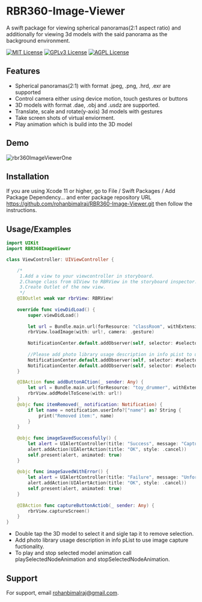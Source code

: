 # RBR360-Image-Viewer

A swift package for viewing spherical panoramas(2:1 aspect ratio) and additionally for viewing 3d models with the said panorama as the background environment.



[![MIT License](https://img.shields.io/badge/License-MIT-green.svg)](https://choosealicense.com/licenses/mit/)
[![GPLv3 License](https://img.shields.io/badge/Platforms-iOS%2013%20and%20above-orange)](https://opensource.org/licenses/)
[![AGPL License](https://img.shields.io/badge/Swift%20Package%20Manager-%20Compatible-brightgreen)](http://www.gnu.org/licenses/agpl-3.0)


## Features

- Spherical panoramas(2:1) with format .jpeg, .png, .hrd, .exr are supported
- Control camera either using device motion, touch gestures or buttons
- 3D models with format .dae, .obj and .usdz are supported.
- Translate, scale and rotate(y-axis) 3d models with gestures
- Take screen shots of virtual enviorment.
- Play animation which is build into the 3D model


## Demo


![rbr360ImageViewerOne](https://github.com/rohanbimalraj/RBR360-Image-Viewer/assets/81905077/6d8593e0-e85a-42fe-a37d-abc654e5ee74)




## Installation

If you are using Xcode 11 or higher, go to File / Swift Packages / Add Package Dependency… and enter package repository URL https://github.com/rohanbimalraj/RBR360-Image-Viewer.git then follow the instructions.

    
## Usage/Examples

```swift
import UIKit
import RBR360ImageViewer

class ViewController: UIViewController {

    /*
     1.Add a view to your viewcontroller in storyboard.
     2.Change class from UIView to RBRView in the storyboard inspector.
     3.Create Outlet of the new view.
     */
    @IBOutlet weak var rbrView: RBRView!
    
    override func viewDidLoad() {
        super.viewDidLoad()
        
        let url = Bundle.main.url(forResource: "classRoom", withExtension: "jpeg")
        rbrView.loadImage(with: url!, camera: .gesture)
        
        NotificationCenter.default.addObserver(self, selector: #selector(itemRemoved), name: .deletedModelName, object: nil)
        
        //Please add photo library usage description in info pList to use image capture fuctionality.
        NotificationCenter.default.addObserver(self, selector: #selector(imageSavedSuccessfully), name: .imageSaveSuccess, object: nil)
        NotificationCenter.default.addObserver(self, selector: #selector(imageSavedWithError), name: .imageSaveFailure, object: nil)
    }

    @IBAction func addButtonACtion(_ sender: Any) {
        let url = Bundle.main.url(forResource: "toy_drummer", withExtension: "usdz")
        rbrView.addModelToScene(with: url!)
    }
    @objc func itemRemoved(_ notification: Notification) {
        if let name = notification.userInfo?["name"] as? String {
            print("Removed item:", name)
        }
    }
    
    @objc func imageSavedSuccessfully() {
        let alert = UIAlertController(title: "Success", message: "Captured image is saved successfully in Photos", preferredStyle: .alert)
        alert.addAction(UIAlertAction(title: "OK", style: .cancel))
        self.present(alert, animated: true)
    }
    
    @objc func imageSavedWithError() {
        let alert = UIAlertController(title: "Failure", message: "Unfortunately captured image couldn't be saved", preferredStyle: .alert)
        alert.addAction(UIAlertAction(title: "OK", style: .cancel))
        self.present(alert, animated: true)
    }
    
    @IBAction func captureButtonActiob(_ sender: Any) {
        rbrView.captureScreen()
    }
}
```
- Double tap the 3D model to select it and sigle tap it to remove selection.
- Add photo library usage description in info pList to use image capture fuctionality.
- To play and stop selected model animation call playSelectedNodeAnimation and stopSelectedNodeAnimation.

## Support

For support, email rohanbimalraj@gmail.com.

